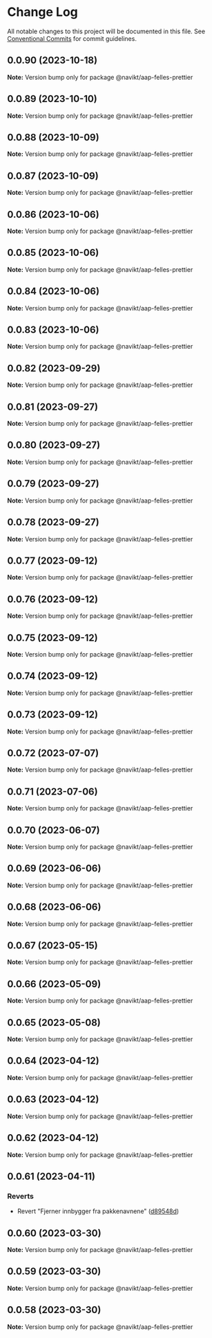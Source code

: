 # Change Log

All notable changes to this project will be documented in this file.
See [Conventional Commits](https://conventionalcommits.org) for commit guidelines.

## 0.0.90 (2023-10-18)

**Note:** Version bump only for package @navikt/aap-felles-prettier





## 0.0.89 (2023-10-10)

**Note:** Version bump only for package @navikt/aap-felles-prettier





## 0.0.88 (2023-10-09)

**Note:** Version bump only for package @navikt/aap-felles-prettier





## 0.0.87 (2023-10-09)

**Note:** Version bump only for package @navikt/aap-felles-prettier





## 0.0.86 (2023-10-06)

**Note:** Version bump only for package @navikt/aap-felles-prettier





## 0.0.85 (2023-10-06)

**Note:** Version bump only for package @navikt/aap-felles-prettier





## 0.0.84 (2023-10-06)

**Note:** Version bump only for package @navikt/aap-felles-prettier





## 0.0.83 (2023-10-06)

**Note:** Version bump only for package @navikt/aap-felles-prettier





## 0.0.82 (2023-09-29)

**Note:** Version bump only for package @navikt/aap-felles-prettier





## 0.0.81 (2023-09-27)

**Note:** Version bump only for package @navikt/aap-felles-prettier





## 0.0.80 (2023-09-27)

**Note:** Version bump only for package @navikt/aap-felles-prettier





## 0.0.79 (2023-09-27)

**Note:** Version bump only for package @navikt/aap-felles-prettier





## 0.0.78 (2023-09-27)

**Note:** Version bump only for package @navikt/aap-felles-prettier





## 0.0.77 (2023-09-12)

**Note:** Version bump only for package @navikt/aap-felles-prettier





## 0.0.76 (2023-09-12)

**Note:** Version bump only for package @navikt/aap-felles-prettier

## 0.0.75 (2023-09-12)

**Note:** Version bump only for package @navikt/aap-felles-prettier

## 0.0.74 (2023-09-12)

**Note:** Version bump only for package @navikt/aap-felles-prettier

## 0.0.73 (2023-09-12)

**Note:** Version bump only for package @navikt/aap-felles-prettier

## 0.0.72 (2023-07-07)

**Note:** Version bump only for package @navikt/aap-felles-prettier

## 0.0.71 (2023-07-06)

**Note:** Version bump only for package @navikt/aap-felles-prettier

## 0.0.70 (2023-06-07)

**Note:** Version bump only for package @navikt/aap-felles-prettier

## 0.0.69 (2023-06-06)

**Note:** Version bump only for package @navikt/aap-felles-prettier

## 0.0.68 (2023-06-06)

**Note:** Version bump only for package @navikt/aap-felles-prettier

## 0.0.67 (2023-05-15)

**Note:** Version bump only for package @navikt/aap-felles-prettier

## 0.0.66 (2023-05-09)

**Note:** Version bump only for package @navikt/aap-felles-prettier

## 0.0.65 (2023-05-08)

**Note:** Version bump only for package @navikt/aap-felles-prettier

## 0.0.64 (2023-04-12)

**Note:** Version bump only for package @navikt/aap-felles-prettier

## 0.0.63 (2023-04-12)

**Note:** Version bump only for package @navikt/aap-felles-prettier

## 0.0.62 (2023-04-12)

**Note:** Version bump only for package @navikt/aap-felles-prettier

## 0.0.61 (2023-04-11)

### Reverts

- Revert "Fjerner innbygger fra pakkenavnene" ([d89548d](https://github.com/navikt/aap-felles-innbygger/commit/d89548d6b60c9dbdddb665395baf0e544418923d))

## 0.0.60 (2023-03-30)

**Note:** Version bump only for package @navikt/aap-felles-prettier

## 0.0.59 (2023-03-30)

**Note:** Version bump only for package @navikt/aap-felles-prettier

## 0.0.58 (2023-03-30)

**Note:** Version bump only for package @navikt/aap-felles-prettier
